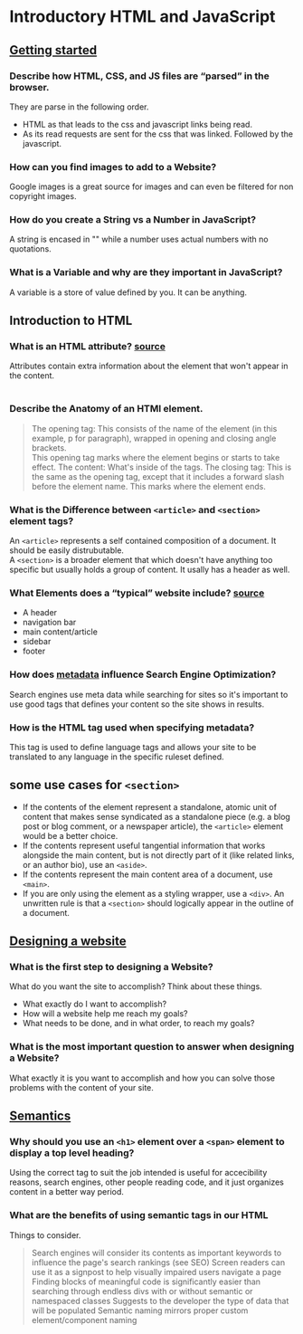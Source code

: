 # Introductory HTML and JavaScript

## [Getting started](https://developer.mozilla.org/en-US/docs/Learn/HTML/Introduction_to_HTML/Getting_started)

### Describe how HTML, CSS, and JS files are “parsed” in the browser.  

They are parse in the following order.  
- HTML as that leads to the css and javascript links being read.  
- As its read requests are sent for the css that was linked. Followed by the javascript.  

### How can you find images to add to a Website?  
Google images is a great source for images and can even be filtered for non copyright images.  

### How do you create a String vs a Number in JavaScript?  
A string is encased in "" while a number uses actual numbers with no quotations.  

### What is a Variable and why are they important in JavaScript?  
A variable is a store of value defined by you. It can be anything.  

## Introduction to HTML  

### What is an HTML attribute? [source](https://developer.mozilla.org/en-US/docs/Learn/HTML/Introduction_to_HTML/Getting_started#see_also)
Attributes contain extra information about the element that won't appear in the content.  
<br>
### Describe the Anatomy of an HTMl element.  
>The opening tag: This consists of the name of the element (in this example, p for paragraph), wrapped in opening and closing angle brackets.  
>This opening tag marks where the element begins or starts to take effect.
>The content: What's inside of the tags.
>The closing tag: This is the same as the opening tag, except that it includes a forward slash before the element name. This marks where the element ends.  

### What is the Difference between `<article>` and `<section>` element tags?
An `<article>` represents a self contained composition of a document. It should be easily distrubutable.  
A `<section>` is a broader element that which doesn't have anything too specific but usually holds a group of content. It usally has a header as well.

### What Elements does a “typical” website include? [source](https://developer.mozilla.org/en-US/docs/Learn/HTML/Introduction_to_HTML/Document_and_website_structure)
- A header
- navigation bar
- main content/article
- sidebar
- footer  
### How does [metadata](https://developer.mozilla.org/en-US/docs/Learn/HTML/Introduction_to_HTML/The_head_metadata_in_HTML) influence Search Engine Optimization?
Search engines use meta data while searching for sites so it's important to use good tags that defines your content so the site shows in results.  
### How is the <meta> HTML tag used when specifying metadata?
This tag is used to define language tags and allows your site to be translated to any language in the specific ruleset defined.  

## some use cases for `<section>`  
- If the contents of the element represent a standalone, atomic unit of content that makes sense syndicated as a standalone piece (e.g. a blog post or blog comment, or a newspaper article), the `<article>` element would be a better choice.
- If the contents represent useful tangential information that works alongside the main content, but is not directly part of it (like related links, or an author bio), use an `<aside>`.
- If the contents represent the main content area of a document, use `<main>`.
- If you are only using the element as a styling wrapper, use a `<div>`. An unwritten rule is that a `<section>` should logically appear in the outline of a document.

## [Designing a website](https://developer.mozilla.org/en-US/docs/Learn/Common_questions/Thinking_before_coding)

### What is the first step to designing a Website?  
What do you want the site to accomplish? Think about these things.  
- What exactly do I want to accomplish?
- How will a website help me reach my goals?
- What needs to be done, and in what order, to reach my goals?  <br>
### What is the most important question to answer when designing a Website?  
What exactly it is you want to accomplish and how you can solve those problems with the content of your site.  

## [Semantics](https://developer.mozilla.org/en-US/docs/Glossary/Semantics)  
### Why should you use an `<h1>` element over a `<span>` element to display a top level heading?  
Using the correct tag to suit the job intended is useful for accecibility reasons, search engines, other people reading code, and it just organizes content in a better way period. 

### What are the benefits of using semantic tags in our HTML
Things to consider.  
>Search engines will consider its contents as important keywords to influence the page's search rankings (see SEO)
>Screen readers can use it as a signpost to help visually impaired users navigate a page
>Finding blocks of meaningful code is significantly easier than searching through endless divs with or without semantic or namespaced classes
>Suggests to the developer the type of data that will be populated
>Semantic naming mirrors proper custom element/component naming  
